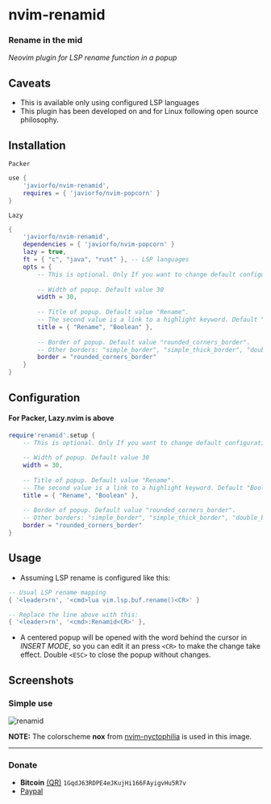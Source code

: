 # nvim-renamid
### Rename in the mid 
*Neovim plugin for LSP rename function in a popup*

## Caveats
- This is available only using configured LSP languages
- This plugin has been developed on and for Linux following open source philosophy.

## Installation
`Packer`
```lua
use {
    'javiorfo/nvim-renamid',
    requires = { 'javiorfo/nvim-popcorn' }
}
```
`Lazy`
```lua
{ 
    'javiorfo/nvim-renamid',
    dependencies = { 'javiorfo/nvim-popcorn' }
    lazy = true,
    ft = { "c", "java", "rust" }, -- LSP languages
    opts = {
        -- This is optional. Only If you want to change default configurations
        
        -- Width of popup. Default value 30
        width = 30,
        
        -- Title of popup. Default value "Rename".
        -- The second value is a link to a highlight keyword. Default "Boolean" keyword hightlight link
        title = { "Rename", "Boolean" },
        
        -- Border of popup. Default value "rounded_corners_border".
        -- Other borders: "simple_border", "simple_thick_border", "double_border", "double_simple_border" 
        border = "rounded_corners_border"
    }
}
```

## Configuration
#### For Packer, Lazy.nvim is above
```lua
require'renamid'.setup { 
    -- This is optional. Only If you want to change default configurations
        
    -- Width of popup. Default value 30
    width = 30,
        
    -- Title of popup. Default value "Rename".
    -- The second value is a link to a highlight keyword. Default "Boolean" keyword hightlight link
    title = { "Rename", "Boolean" },
        
    -- Border of popup. Default value "rounded_corners_border".
    -- Other borders: "simple_border", "simple_thick_border", "double_border", "double_simple_border" 
    border = "rounded_corners_border"
}
```

## Usage
- Assuming LSP rename is configured like this:
```lua
-- Usual LSP rename mapping
{ '<leader>rn', '<cmd>lua vim.lsp.buf.rename()<CR>' }

-- Replace the line above with this:
{ '<leader>rn', '<cmd>:Renamid<CR>' },
```
- A centered popup will be opened with the word behind the cursor in *INSERT MODE*, so you can edit it an press `<CR>` to make the change take effect. Double `<ESC>` to close the popup without changes.

## Screenshots
### Simple use

<img src="https://github.com/javiorfo/img/blob/master/nvim-renamid/renamid.gif?raw=true" alt="renamid"/>

**NOTE:** The colorscheme **nox** from [nvim-nyctophilia](https://github.com/javiorfo/nvim-nyctophilia) is used in this image.

---

### Donate
- **Bitcoin** [(QR)](https://raw.githubusercontent.com/javiorfo/img/master/crypto/bitcoin.png)  `1GqdJ63RDPE4eJKujHi166FAyigvHu5R7v`
- [Paypal](https://www.paypal.com/donate/?hosted_button_id=FA7SGLSCT2H8G)
